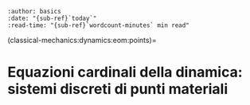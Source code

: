 ```{article-info}
:author: basics
:date: "{sub-ref}`today`"
:read-time: "{sub-ref}`wordcount-minutes` min read"
```

(classical-mechanics:dynamics:eom:points)=
# Equazioni cardinali della dinamica: sistemi discreti di punti materiali

